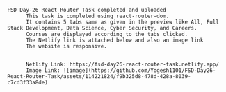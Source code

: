     FSD Day-26 React Router Task completed and uploaded
          This task is completed using react-router-dom.
          It contains 5 tabs same as given in the preview like All, Full Stack Development, Data Science, Cyber Security, and Careers.
          Courses are displayed according to the tabs clicked.
          The Netlify link is attached below and also an image link
          The website is responsive.

          
          Netlify Link: https://fsd-day26-react-router-task.netlify.app/
          Image Link: ![image](https://github.com/Yogesh1101/FSD-Day26-React-Router-Task/assets/114221824/f9b325d8-478d-428a-8039-c7cd3f33a8de)


